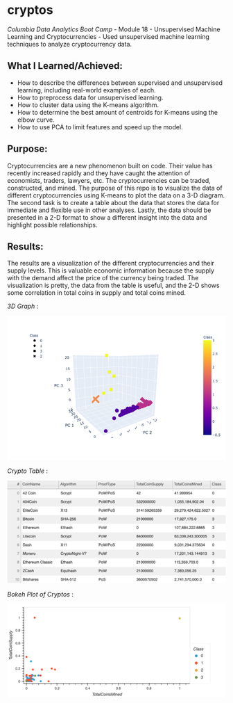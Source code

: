 # cryptos
*Columbia Data Analytics Boot Camp* - Module 18 - Unsupervised Machine Learning and Cryptocurrencies - Used unsupervised machine learning techniques to analyze cryptocurrency data.

## What I Learned/Achieved:
- How to describe the differences between supervised and unsupervised learning, including real-world examples of each.
- How to preprocess data for unsupervised learning.
- How to cluster data using the K-means algorithm.
- How to determine the best amount of centroids for K-means using the elbow curve.
- How to use PCA to limit features and speed up the model.

## Purpose:
Cryptocurrencies are a new phenomenon built on code. Their value has recently increased rapidly and they have caught the 
attention of economists, traders, lawyers, etc. The cryptocurrencies can be traded, constructed, and mined. The purpose 
of this repo is to visualize the data of different cryptocurrencies using K-means to plot the data on a 3-D diagram. 
The second task is to create a table about the data that stores the data for immediate and flexible use in other analyses. 
Lastly, the data should be presented in a 2-D format to show a different insight into the data and highlight
possible relationships. 

## Results:
The results are a visualization of the different cryptocurrencies and their supply levels. This is valuable economic information because the supply with the demand affect the price of the currency being traded. The visualization is pretty, the data from the table is useful, and the 2-D shows some correlation in total coins in supply and total coins mined.

_3D Graph_ :

![3D Supply and Coins Mined Graph](Images/3D_Plot_Crypto.png)

_Crypto Table_ :

![Cryptos Table](Images/Cryptos_Table.png)

_Bokeh Plot of Cryptos_ :

![Bokeh Plot of Cryptos](Images/Bokeh_Plot_Crypto.png)
